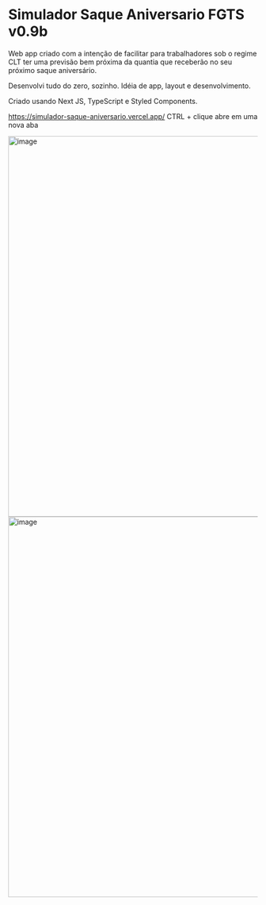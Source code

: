 # Simulador Saque Aniversario FGTS v0.9b
Web app criado com a intenção de facilitar para trabalhadores sob o regime CLT ter uma previsão bem próxima da quantia que receberão no seu próximo saque aniversário.

Desenvolvi tudo do zero, sozinho. Idéia de app, layout e desenvolvimento.

Criado usando Next JS, TypeScript e Styled Components.

https://simulador-saque-aniversario.vercel.app/
CTRL + clique abre em uma nova aba

<img width="767" alt="image" src="https://user-images.githubusercontent.com/1158183/156611539-467b4de9-d2c5-4bf8-998b-3d14d33773e4.png">

<img width="767" alt="image" src="https://user-images.githubusercontent.com/1158183/156611611-d168b806-f088-4884-8d25-38d5455efed9.png">
